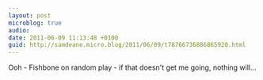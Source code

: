 ```yaml
---
layout: post
microblog: true
audio: 
date: 2011-06-09 11:13:48 +0100
guid: http://samdeane.micro.blog/2011/06/09/t78766736886865920.html
---
```

Ooh - Fishbone on random play - if that doesn't get me going, nothing will...
